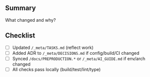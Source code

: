 ## Summary
What changed and why?

## Checklist
- [ ] Updated `/_meta/TASKS.md` (reflect work)
- [ ] Added ADR to `/_meta/DECISIONS.md` if config/build/CI changed
- [ ] Synced `/docs/PREPRODUCTION.*` or `/_meta/AI_GUIDE.md` if env/arch changed
- [ ] All checks pass locally (build/test/lint/type)
